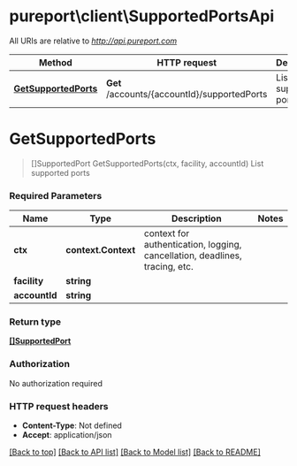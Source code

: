 # pureport\client\SupportedPortsApi

All URIs are relative to *http://api.pureport.com*

Method | HTTP request | Description
------------- | ------------- | -------------
[**GetSupportedPorts**](SupportedPortsApi.md#GetSupportedPorts) | **Get** /accounts/{accountId}/supportedPorts | List supported ports


# **GetSupportedPorts**
> []SupportedPort GetSupportedPorts(ctx, facility, accountId)
List supported ports



### Required Parameters

Name | Type | Description  | Notes
------------- | ------------- | ------------- | -------------
 **ctx** | **context.Context** | context for authentication, logging, cancellation, deadlines, tracing, etc.
  **facility** | **string**|  | 
  **accountId** | **string**|  | 

### Return type

[**[]SupportedPort**](SupportedPort.md)

### Authorization

No authorization required

### HTTP request headers

 - **Content-Type**: Not defined
 - **Accept**: application/json

[[Back to top]](#) [[Back to API list]](../README.md#documentation-for-api-endpoints) [[Back to Model list]](../README.md#documentation-for-models) [[Back to README]](../README.md)

